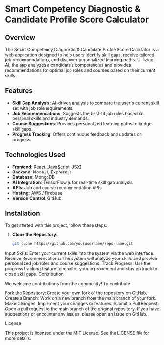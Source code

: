 # Smart Competency Diagnostic & Candidate Profile Score Calculator

## Overview

The Smart Competency Diagnostic & Candidate Profile Score Calculator is a web application designed to help users identify skill gaps, receive tailored job recommendations, and discover personalized learning paths. Utilizing AI, the app analyzes a candidate’s competencies and provides recommendations for optimal job roles and courses based on their current skills.

## Features

- **Skill Gap Analysis**: AI-driven analysis to compare the user's current skill set with job role requirements.
- **Job Recommendations**: Suggests the best-fit job roles based on personal skills and industry demands.
- **Course Suggestions**: Provides personalized learning paths to bridge skill gaps.
- **Progress Tracking**: Offers continuous feedback and updates on progress.

## Technologies Used

- **Frontend**: React (JavaScript, JSX)
- **Backend**: Node.js, Express.js
- **Database**: MongoDB
- **AI Integration**: TensorFlow.js for real-time skill gap analysis
- **APIs**: Job and course recommendation APIs
- **Hosting**: AWS / Firebase
- **Version Control**: GitHub

## Installation

To get started with this project, follow these steps:

1. **Clone the Repository:**

   ```bash
   git clone https://github.com/yourusername/repo-name.git


Input Skills: Enter your current skills into the system via the web interface.
Receive Recommendations: The system will analyze your skills and provide personalized job roles and course suggestions.
Track Progress: Use the progress tracking feature to monitor your improvement and stay on track to close skill gaps.
Contribution

We welcome contributions from the community! To contribute:

Fork the Repository: Create your own fork of the repository on GitHub.
Create a Branch: Work on a new branch from the main branch of your fork.
Make Changes: Implement your changes or features.
Submit a Pull Request: Open a pull request to the main branch of the original repository.
If you have suggestions or encounter any issues, please open an issue on GitHub.

License

This project is licensed under the MIT License. See the LICENSE file for more details.

